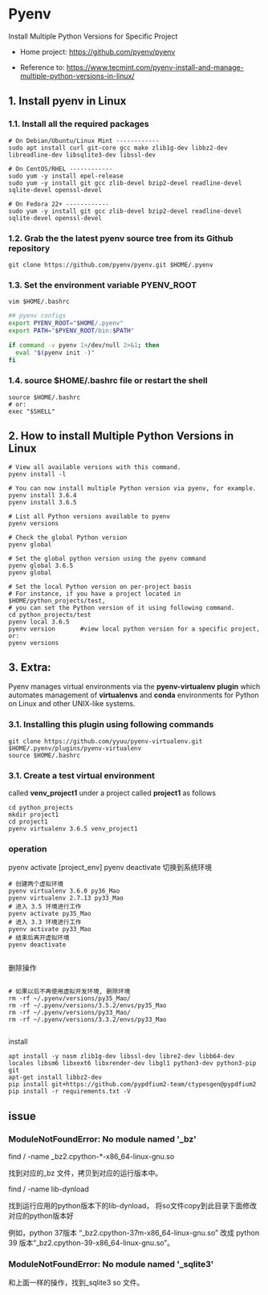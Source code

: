 # Pyenv

Install Multiple Python Versions for Specific Project

- Home project: https://github.com/pyenv/pyenv

- Reference to: https://www.tecmint.com/pyenv-install-and-manage-multiple-python-versions-in-linux/

## 1. Install pyenv in Linux

### 1.1. Install all the required packages

```shell
# On Debian/Ubuntu/Linux Mint ------------ 
sudo apt install curl git-core gcc make zlib1g-dev libbz2-dev libreadline-dev libsqlite3-dev libssl-dev

# On CentOS/RHEL ------------
sudo yum -y install epel-release
sudo yum -y install git gcc zlib-devel bzip2-devel readline-devel sqlite-devel openssl-devel

# On Fedora 22+ ------------
sudo yum -y install git gcc zlib-devel bzip2-devel readline-devel sqlite-devel openssl-devel
```

### 1.2. Grab the the latest **pyenv** source tree from its Github repository

```shell
git clone https://github.com/pyenv/pyenv.git $HOME/.pyenv
```

### 1.3. Set the environment variable **PYENV_ROOT**

```shell
vim $HOME/.bashrc
```

```bash
## pyenv configs
export PYENV_ROOT="$HOME/.pyenv"
export PATH="$PYENV_ROOT/bin:$PATH"

if command -v pyenv 1>/dev/null 2>&1; then
  eval "$(pyenv init -)"
fi
```

### 1.4. source **$HOME/.bashrc** file or restart the shell

```shell
source $HOME/.bashrc
# or:
exec "$SHELL"
```

## 2. How to install Multiple Python Versions in Linux

```shell
# View all available versions with this command.
pyenv install -l

# You can now install multiple Python version via pyenv, for example.
pyenv install 3.6.4
pyenv install 3.6.5

# List all Python versions available to pyenv
pyenv versions

# Check the global Python version
pyenv global

# Set the global python version using the pyenv command
pyenv global 3.6.5
pyenv global

# Set the local Python version on per-project basis
# For instance, if you have a project located in $HOME/python_projects/test,
# you can set the Python version of it using following command.
cd python_projects/test
pyenv local 3.6.5
pyenv version		#view local python version for a specific project, or:
pyenv versions
```

## 3. Extra:

Pyenv manages virtual environments via the **pyenv-virtualenv plugin** which automates management of **virtualenvs** and **conda** environments for Python on Linux and other UNIX-like systems.

### 3.1. Installing this plugin using following commands

```shell
git clone https://github.com/yyuu/pyenv-virtualenv.git $HOME/.pyenv/plugins/pyenv-virtualenv
source $HOME/.bashrc
```

### 3.1. Create a test virtual environment

called **venv_project1** under a project called **project1** as follows

```shell
cd python_projects
mkdir project1
cd project1
pyenv virtualenv 3.6.5 venv_project1
```

### operation

pyenv activate [project_env]
pyenv deactivate 切换到系统环境

``` 
# 创建两个虚拟环境
pyenv virtualenv 3.6.0 py36_Mao
pyenv virtualenv 2.7.13 py33_Mao
# 进入 3.5 环境进行工作
pyenv activate py35_Mao
# 进入 3.3 环境进行工作
pyenv activate py33_Mao
# 结束后离开虚拟环境
pyenv deactivate


```

删除操作

``` 

# 如果以后不再使用虚拟开发环境, 删除环境
rm -rf ~/.pyenv/versions/py35_Mao/
rm -rf ~/.pyenv/versions/3.5.2/envs/py35_Mao
rm -rf ~/.pyenv/versions/py33_Mao/
rm -rf ~/.pyenv/versions/3.3.2/envs/py33_Mao


```

install
``` 
apt install -y nasm zlib1g-dev libssl-dev libre2-dev libb64-dev locales libsm6 libxext6 libxrender-dev libgl1 python3-dev python3-pip git
apt-get install libbz2-dev
pip install git+https://github.com/pypdfium2-team/ctypesgen@pypdfium2
pip install -r requirements.txt -V

```

## issue


### ModuleNotFoundError: No module named '_bz'

find / -name _bz2.cpython-*-x86_64-linux-gnu.so

找到对应的_bz 文件，拷贝到对应的运行版本中。

find / -name lib-dynload

找到运行应用的python版本下的lib-dynload， 将so文件copy到此目录下面修改对应的python版本好

例如，python 37版本  “_bz2.cpython-37m-x86_64-linux-gnu.so” 改成 python 39 版本“_bz2.cpython-39-x86_64-linux-gnu.so”。

### ModuleNotFoundError: No module named '_sqlite3'

和上面一样的操作，找到_sqlite3 so 文件。